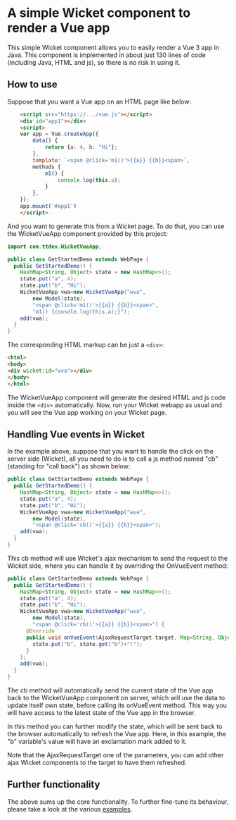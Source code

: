 # A simple Wicket component to render a Vue app

This simple Wicket component allows you to easily render a Vue 3 app in Java. This 
component is implemented in about just 130 lines of code (including Java, HTML and js), so
there is no risk in using it.

## How to use
Suppose that you want a Vue app on an HTML page like below:
```html
    <script src="https://.../vue.js"></script>
    <div id="app1"></div>
    <script>
    var app = Vue.createApp({
        data() {
            return {a: 4, b: "Hi"};
        },
        template: `<span @click='m1()'>{{a}} {{b}}<span>`,
        methods {
            m1() {
                console.log(this.a);
            }
        },
    });
    app.mount('#app1')
    </script>
```
And you want to generate this from a Wicket page. To do that, you
can use the WicketVueApp component provided by this project:
```java
import com.ttdev.WicketVueApp;

public class GetStartedDemo extends WebPage {
  public GetStartedDemo() {
    HashMap<String, Object> state = new HashMap<>();
    state.put("a", 4);
    state.put("b", "Hi");
    WicketVueApp vwa=new WicketVueApp("wva", 
        new Model(state), 
        "<span @click='m1()'>{{a}} {{b}}<span>",
        "m1() {console.log(this.a);}");
    add(vwa);
  }
}
```
The corresponding HTML markup can be just a `<div>`:
```html
<html>
<body>
<div wicket:id="wva"></div>
</body>
</html>
```
The WicketVueApp component will generate the desired HTML and js code inside the `<div>` automatically.
Now, run your Wicket webapp as usual and you will see the Vue app working on your Wicket page.

## Handling Vue events in Wicket

In the example above, suppose that you want to handle the click on the server side (Wicket), all
you need to do is to call a js method named "cb" (standing for "call back") as shown below:
```java
public class GetStartedDemo extends WebPage {
  public GetStartedDemo() {
    HashMap<String, Object> state = new HashMap<>();
    state.put("a", 4);
    state.put("b", "Hi");
    WicketVueApp vwa=new WicketVueApp("wva", 
        new Model(state), 
        "<span @click='cb()'>{{a}} {{b}}<span>");
    add(vwa);
  }
}
```
This cb method will use Wicket's ajax mechanism to send the request to the Wicket side, where
you can handle it by overriding the OnVueEvent method:
```java
public class GetStartedDemo extends WebPage {
  public GetStartedDemo() {
    HashMap<String, Object> state = new HashMap<>();
    state.put("a", 4);
    state.put("b", "Hi");
    WicketVueApp vwa=new WicketVueApp("wva", 
        new Model(state), 
        "<span @click='cb()'>{{a}} {{b}}<span>") {
      @Override
      public void onVueEvent(AjaxRequestTarget target, Map<String, Object> data) {
        state.put("b", state.get("b")+"!");
      }
    };
    add(vwa);
  }
}
```
The cb method will automatically send the current state of the Vue app back to the WicketVueApp component
on server, which will use the data to update itself own state, before calling its onVueEvent method. This
way you will have access to the latest state of the Vue app in the browser.

In this method you can further modify the state, which will be sent back to the browser automatically 
to refresh the Vue app. Here, in this example, the "b" variable's value will have an exclamation mark 
added to it.

Note that the AjaxRequestTarget one of the parameters, you can add other ajax Wicket components to the
target to have them refreshed.

## Further functionality
The above sums up the core functionality. To further fine-tune its behaviour, please take a look at
the various [examples](https://github.com/freemant2000/WicketVueApp/tree/master/wicket-vue-app-examples/src/main/java/com/ttdev).